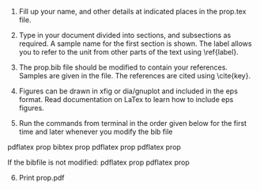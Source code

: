 

1. Fill up your name, and other details at indicated places in the
    prop.tex file.

2.  Type in your document divided into sections, and subsections as required.
    A sample name for the first section is shown. The label allows you to refer
    to the unit from other parts of the text using \ref{label}.

3. The prop.bib file should be modified to contain your references.
    Samples are given in the file. The references are cited using \cite{key}.

4.  Figures can be drawn in xfig or dia/gnuplot and included in the eps format.
Read documentation on LaTex to  learn how to include eps figures.

5. Run the commands from terminal in the order given below for the first time and
later whenever you modify the bib file

pdflatex prop
bibtex prop
pdflatex prop
pdflatex prop


If the bibfile is not modified:
pdflatex prop
pdflatex prop

6. Print prop.pdf